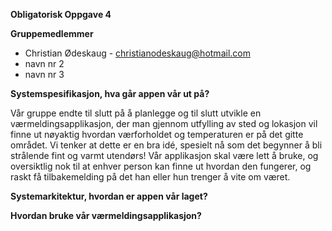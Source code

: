 **Obligatorisk Oppgave 4**
    
**Gruppemedlemmer**
* Christian Ødeskaug - christianodeskaug@hotmail.com
* navn nr 2
* navn nr 3
    
**Systemspesifikasjon, hva går appen vår ut på?**

Vår gruppe endte til slutt på å planlegge og til slutt utvikle en værmeldingsapplikasjon, der man gjennom utfylling av sted og lokasjon vil finne ut nøyaktig hvordan værforholdet og temperaturen er på det gitte området. Vi tenker at dette er en bra idé, spesielt nå som det begynner å bli strålende fint og varmt utendørs! Vår applikasjon skal være lett å bruke, og oversiktlig nok til at enhver person kan finne ut hvordan den fungerer, og raskt få tilbakemelding på det han eller hun trenger å vite om været.
    
**Systemarkitektur, hvordan er appen vår laget?**
    
**Hvordan bruke vår værmeldingsapplikasjon?**
